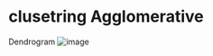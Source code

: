# clusetring Agglomerative 

Dendrogram
![image](https://github.com/user-attachments/assets/a16786fe-db71-4c24-be2a-7d9c00fe286b)
